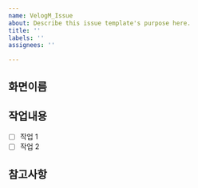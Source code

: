 ```yaml
---
name: VelogM_Issue
about: Describe this issue template's purpose here.
title: ''
labels: ''
assignees: ''

---
```


## 화면이름


## 작업내용
- [ ] 작업 1
- [ ] 작업 2

## 참고사항